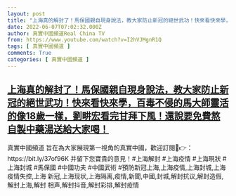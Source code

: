 ```yaml
---
layout: post
title: "上海真的解封了！馬保國親自現身說法，教大家防止新冠的絕世武功！快來看快來學，百毒不侵的馬大師靈活的像18歲一樣，劉畊宏看完甘拜下風！還說要免費熬自製中藥湯送給大家喝！"
date: 2022-06-07T07:02:32.000Z
author: 真實中國頻道Real China TV
from: https://www.youtube.com/watch?v=I2hVJMgnR1Q
tags: [ 真實中國頻道 ]
comments: True
categories: [ 真實中國頻道 ]
---
```

<!--1654585352000-->
[上海真的解封了！馬保國親自現身說法，教大家防止新冠的絕世武功！快來看快來學，百毒不侵的馬大師靈活的像18歲一樣，劉畊宏看完甘拜下風！還說要免費熬自製中藥湯送給大家喝！](https://www.youtube.com/watch?v=I2hVJMgnR1Q)
------

<div>
真實中國頻道 旨在為大家展現第一視角的真實中國，歡迎訂閱💖👉：https://bit.ly/37of96K  并留下您寶貴的意見！#上海解封 #上海疫情 #上海現狀 #上海封城 #馬保國 #中國功夫 #中國武術 #預防新冠上海,上海疫情,上海封城,上海疫情失控,上海 新冠,上海现状,上海隔离,疫情,新聞,中國,封城,解封抗议,解封造假,解封上海,解封 相声,解封抖音,解封彩排,解封疫情
</div>

